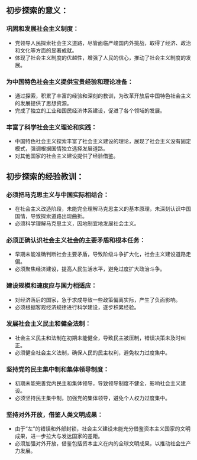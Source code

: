 
## 初步探索的意义：
### **巩固和发展社会主义制度**：
   - 党领导人民探索社会主义道路，尽管面临严峻国内外挑战，取得了经济、政治和文化等方面的显著成就。
   - 体现了社会主义制度的优越性，增强了人民的信心，推动了社会主义制度的发展。

### **为中国特色社会主义提供宝贵经验和理论准备**：
   - 通过探索，积累了丰富的经验和深刻的教训，为改革开放后中国特色社会主义的发展提供了思想资源。
   - 完成了独立的工业和国民经济体系建设，促进了各个领域的发展。

### **丰富了科学社会主义理论和实践**：
   - 中国特色社会主义探索丰富了社会主义建设的理论，展现了社会主义没有固定模式，强调根据国情独立选择发展道路。
   - 对其他国家的社会主义建设提供了经验借鉴。

## 初步探索的经验教训：
### **必须把马克思主义与中国实际相结合**：
   - 在社会主义改造阶段，未能完全理解马克思主义的基本原理，未深刻认识中国国情，导致探索道路出现曲折。
   - 必须科学理解马克思主义，因地制宜地发展社会主义。

### **必须正确认识社会主义社会的主要矛盾和根本任务**：
   - 早期未能准确判断社会主要矛盾，导致阶级斗争扩大化，社会主义建设道路走偏。
   - 必须聚焦经济建设，提高人民生活水平，避免过度扩大政治斗争。

### **建设规模和速度应与国力相适应**：
   - 对经济落后的国家，急于求成导致一些政策偏离实际，产生了负面影响。
   - 必须根据客观经济规律进行科学建设，逐步积累经验。

### **发展社会主义民主和健全法制**：
   - 社会主义民主和法制在初期未能健全，导致民主被压制，错误决策未及时纠正。
   - 必须健全社会主义法制，确保人民的民主权利，避免权力过度集中。

### **坚持党的民主集中制和集体领导制度**：
   - 初期未能完善党内民主和集体领导，导致领导制度不健全，影响社会主义建设。
   - 必须坚持民主集中制，加强党的集体领导，避免个人权力过度集中。

### **坚持对外开放，借鉴人类文明成果**：
   - 由于“左”的错误和外部封锁，社会主义建设未能充分借鉴资本主义国家的文明成果，进一步拉大与发达国家的差距。
   - 必须加强对外开放，借鉴包括资本主义在内的全球文明成果，以推动社会生产力发展。